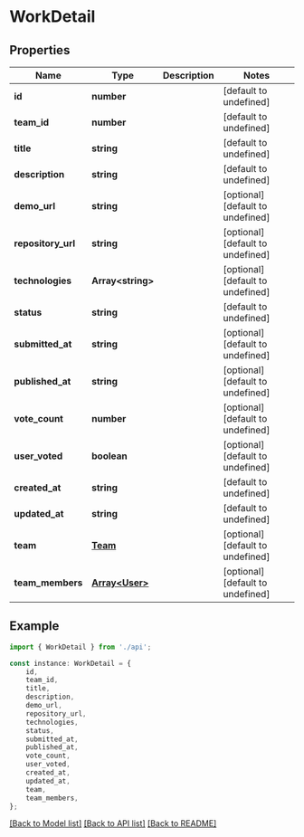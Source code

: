 # WorkDetail


## Properties

Name | Type | Description | Notes
------------ | ------------- | ------------- | -------------
**id** | **number** |  | [default to undefined]
**team_id** | **number** |  | [default to undefined]
**title** | **string** |  | [default to undefined]
**description** | **string** |  | [default to undefined]
**demo_url** | **string** |  | [optional] [default to undefined]
**repository_url** | **string** |  | [optional] [default to undefined]
**technologies** | **Array&lt;string&gt;** |  | [optional] [default to undefined]
**status** | **string** |  | [default to undefined]
**submitted_at** | **string** |  | [optional] [default to undefined]
**published_at** | **string** |  | [optional] [default to undefined]
**vote_count** | **number** |  | [optional] [default to undefined]
**user_voted** | **boolean** |  | [optional] [default to undefined]
**created_at** | **string** |  | [default to undefined]
**updated_at** | **string** |  | [default to undefined]
**team** | [**Team**](Team.md) |  | [optional] [default to undefined]
**team_members** | [**Array&lt;User&gt;**](User.md) |  | [optional] [default to undefined]

## Example

```typescript
import { WorkDetail } from './api';

const instance: WorkDetail = {
    id,
    team_id,
    title,
    description,
    demo_url,
    repository_url,
    technologies,
    status,
    submitted_at,
    published_at,
    vote_count,
    user_voted,
    created_at,
    updated_at,
    team,
    team_members,
};
```

[[Back to Model list]](../README.md#documentation-for-models) [[Back to API list]](../README.md#documentation-for-api-endpoints) [[Back to README]](../README.md)
